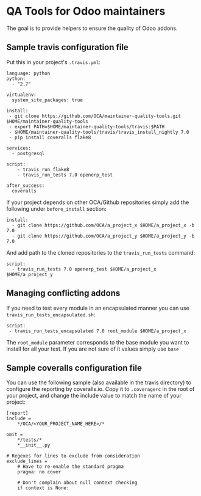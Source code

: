 QA Tools for Odoo maintainers
=============================

The goal is to provide helpers to ensure the quality of Odoo addons. 

Sample travis configuration file
---------------------------------

Put this in your project's `.travis.yml`:

    language: python
    python:
      - "2.7"
    
    virtualenv:
      system_site_packages: true
    
    install:
     - git clone https://github.com/OCA/maintainer-quality-tools.git $HOME/maintainer-quality-tools
     - export PATH=$HOME/maintainer-quality-tools/travis:$PATH
     - $HOME/maintainer-quality-tools/travis/travis_install_nightly 7.0
     - pip install coveralls flake8
    
    services:
      - postgresql
    
    script:
        - travis_run_flake8
        - travis_run_tests 7.0 openerp_test
    
    after_success:
      coveralls

If your project depends on other OCA/Github repositories simply add the following under `before_install` section:

    install:
      - git clone https://github.com/OCA/a_project_x $HOME/a_project_x -b 7.0
      - git clone https://github.com/OCA/a_project_y $HOME/a_project_y -b 7.0
      
And add path to the cloned repositories to the `travis_run_tests` command:

    script:
      - travis_run_tests 7.0 openerp_test $HOME/a_project_x $HOME/a_project_y
      
Managing conflicting addons
---------------------------

If you need to test every module in an encapsulated manner you can use ``travis_run_tests_encapsulated.sh``:
    
    script:
     - travis_run_tests_encapsulated 7.0 root_module $HOME/a_project_x
     
The ``root_module`` parameter corresponds to the base module you want to install for all your test.
If you are not sure of it values simply use ``base``

Sample coveralls configuration file
------------------------------------

You can use the following sample (also available in the travis directory) to
configure the reporting by coveralls.io. Copy it to `.coveragerc` in the root
of your project, and change the include value to match the name of your
project:

    [report]
    include =
        */OCA/<YOUR_PROJECT_NAME_HERE>/*
    
    omit =
        */tests/*
        *__init__.py
    
    # Regexes for lines to exclude from consideration
    exclude_lines =
        # Have to re-enable the standard pragma
        pragma: no cover
    
        # Don't complain about null context checking
        if context is None:
